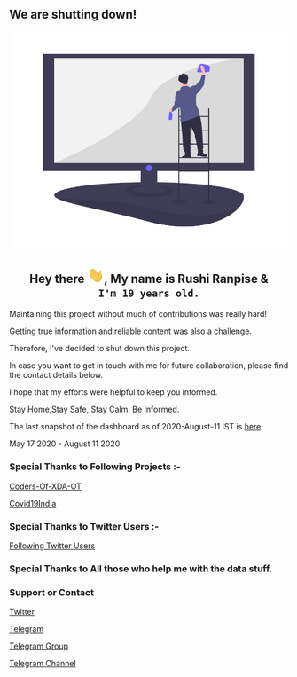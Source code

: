 ## We are shutting down!

<div align="center">
<img src="https://github.com/covid19-thane/covid19-thane.github.io/blob/master/undraw_clean_up_ucm0.png?raw=true">
<h2>Hey there <img src="https://raw.githubusercontent.com/rushiranpise/rushiranpise/master/gifs/Hi.gif" width="30px">, My name is Rushi Ranpise & <br><code>I'm 19 years old.</code></h2>
</div>  

Maintaining this project without much of contributions was really hard!

Getting true information and reliable content was also a challenge.

Therefore, I've decided to shut down this project.

In case you want to get in touch with me for future collaboration, please find the contact details below.

I hope that my efforts were helpful to keep you informed.

Stay Home,Stay Safe, Stay Calm, Be Informed.

The last snapshot of the dashboard as of 2020-August-11 IST is [here](https://covid19-thane.github.io/snapshot)

May 17 2020 - August 11 2020

### Special Thanks to Following Projects :-

[Coders-Of-XDA-OT](https://github.com/Coders-Of-XDA-OT/coronaSafety/)

[Covid19India](https://github.com/covid19india/covid19india-react/)

### Special Thanks to Twitter Users :-

[Following Twitter Users](https://twitter.com/Covid19Thane/following)

### Special Thanks to All those who help me with the data stuff.

### Support or Contact

[Twitter](https://twitter.com/covid19thane)

[Telegram](https://t.me/rushiranpise)

[Telegram Group](https://t.me/covid19thane)

[Telegram Channel](https://t.me/covid19thanepdates)
